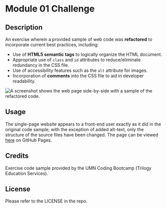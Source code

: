 # Module 01 Challenge

## Description

An exercise wherein a provided sample of web code was **refactored** to incorporate current best practices, including:
- Use of **HTML5 semantic tags** to logically organize the HTML document.
- Appropriate use of `class` and `id` attributes to reduce/eliminate redundancy in the CSS file.
- Use of accessibility features such as the `alt` attribute for images.
- Incorporation of **comments** into the CSS file to aid in developer readability.

![A screenshot shows the web page side-by-side with a sample of the refactored code.](assets/images/readme_screenshot.jpg)

## Usage

The single-page website appears to a front-end user exactly as it did in the original code sample; with the exception of added alt-text, only the structure of the source files have been changed. The page can be viewed [here](https://binderb.github.io/module-01-challenge/) on GitHub Pages.

## Credits

Exercise code sample provided by the UMN Coding Bootcamp (Trilogy Education Services).

## License

Please refer to the LICENSE in the repo.